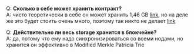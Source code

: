 Q: **Сколько в себе может хранить контракт?**<br>
A: чисто теоретически в себе он может хранить 1,46 GB [link](https://ethereum.stackexchange.com/questions/1038/is-there-a-theoretical-limit-for-amount-of-data-that-a-contract-can-store),
но на деле же это будет стоить очень много, поэтому так никто не делает [link](https://ethereum.stackexchange.com/questions/872/what-is-the-cost-to-store-1kb-10kb-100kb-worth-of-data-into-the-ethereum-block)

Q: **Действительно ли весь storage хранится в блокчейне?**<br>
A: да, потому что ему надо синхронизироваться со всеми нодами, но хранится он эффективно в Modified Merkle Patricia Trie


